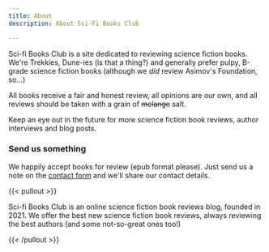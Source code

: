 ```yaml
---
title: About
description: About Sci-Fi Books Club

---
```

Sci-fi Books Club is a site dedicated to reviewing science fiction books. We're Trekkies, Dune-ies (is that a thing?) and generally prefer pulpy, B-grade science fiction books (although we _did_ review Asimov's Foundation, so...)

All books receive a fair and honest review, all opinions are our own, and all reviews should be taken with a grain of ~~melange~~ salt.

Keep an eye out in the future for more science fiction book reviews, author interviews and blog posts.

### Send us something

We happily accept books for review (epub format please). Just send us a note on the [contact form](/contact) and we'll share our contact details.

{{< pullout >}} 

Sci-fi Books Club is an online science fiction book reviews blog, founded in 2021. We offer the best new science fiction book reviews, always reviewing the best authors (and some not-so-great ones too!) 

{{< /pullout >}}